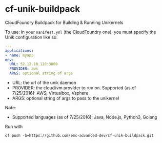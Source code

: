 # cf-unik-buildpack
CloudFoundry Buildpack for Building & Running Unikernels

To use:
In your `manifest.yml` (the CloudFoundry one), you must specify the Unik configuration like so:
```yaml
---
applications:
- name: myapp
env:
  URL: 52.12.10.128:3000
  PROVIDER: aws
  ARGS: optional string of args  
```

* URL: the url of the unik daemon
* PROVIDER: the cloud/vm provider to run on. Supported (as of 7/25/2016): AWS, Virtualbox, Vsphere
* ARGS: optional string of args to pass to the unikernel

Note:
* Supported languages (as of 7/25/2016): Java, Node.js, Python3, Golang

Run with
```
cf push -b=https://github.com/emc-advanced-dev/cf-unik-buildpack.git
```
